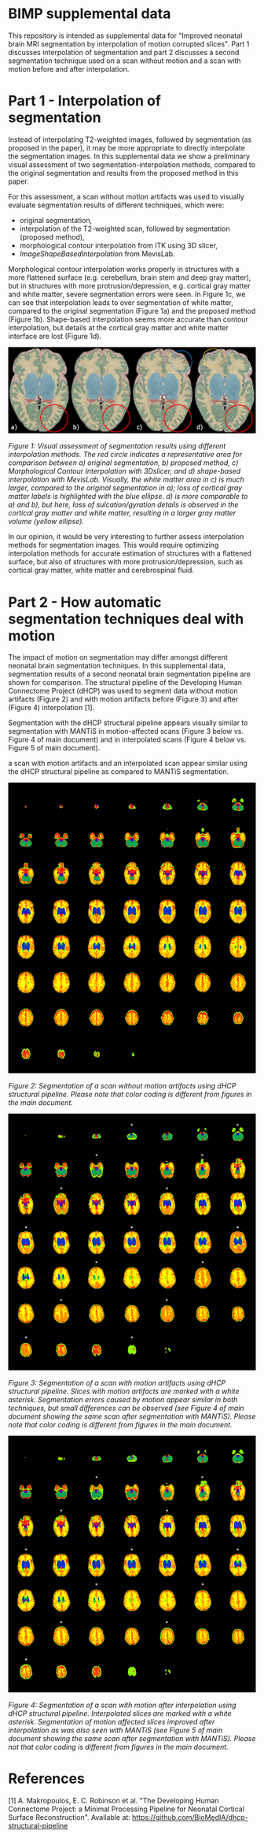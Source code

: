 # BIMP supplemental data

This repository is intended as supplemental data for "Improved neonatal brain MRI segmentation by interpolation of motion corrupted slices". Part 1 discusses interpolation of segmentation and part 2 discusses a second segmentation technique used on a scan without motion and a scan with motion before and after interpolation.

# Part 1 - Interpolation of segmentation
Instead of interpolating T2-weighted images, followed by segmentation (as proposed in the paper), it may be more appropriate to directly interpolate the segmentation images. In this supplemental data we show a preliminary visual assessment of two segmentation-interpolation methods, compared to the original segmentation and results from the proposed method in this paper. 

For this assessment, a scan without motion artifacts was used to visually evaluate segmentation results of different techniques, which were:
- original segmentation,
- interpolation of the T2-weighted scan, followed by segmentation (proposed method),
- morphological contour interpolation from ITK using 3D slicer,
- _ImageShapeBasedInterpolation_ from MevisLab.

Morphological contour interpolation works properly in structures with a more flattened surface (e.g. cerebellum, brain stem and deep gray matter), but in structures with more protrusion/depression, e.g. cortical gray matter and white matter, severe segmentation errors were seen. In Figure 1c, we can see that interpolation leads to over segmentation of white matter, compared to the original segmentation (Figure 1a) and the proposed method (Figure 1b). Shape-based interpolation seems more accurate than contour interpolation, but details at the cortical gray matter and white matter interface are lost (Figure 1d).
  
![Segmentation Interpolation](SegmentationInterpolation.PNG)

_Figure 1: Visual assessment of segmentation results using different interpolation methods. The red circle indicates a representative area for comparison between a) original segmentation, b) proposed method, c) Morphological Contour Interpolation with 3Dslicer, and d) shape-based interpolation with MevisLab. Visually, the white matter area in c) is much larger, compared to the original segmentation in a); loss of cortical gray matter labels is highlighted with the blue ellipse. d) is more comparable to a) and b), but here, loss of sulcation/gyration details is observed in the cortical gray matter and white matter, resulting in a larger gray matter volume (yellow ellipse)._

In our opinion, it would be very interesting to further assess interpolation methods for segmentation images. This would require optimizing interpolation methods for accurate estimation of structures with a flattened surface, but also of structures with more protrusion/depression, such as cortical gray matter, white matter and cerebrospinal fluid.

# Part 2 - How automatic segmentation techniques deal with motion
The impact of motion on segmentation may differ amongst different neonatal brain segmentation techniques. In this supplemental data, segmentation results of a second neonatal brain segmentation pipeline are shown for comparison. The structural pipeline of the Developing Human Connectome Project (dHCP) was used to segment data without motion artifacts (Figure 2) and with motion artifacts before (Figure 3) and after (Figure 4) interpolation [1].

Segmentation with the dHCP structural pipeline appears visually similar to segmentation with MANTiS in motion-affected scans (Figure 3 below vs. Figure 4 of main document) and in interpolated scans (Figure 4 below vs. Figure 5 of main document).

a scan with motion artifacts and an interpolated scan appear similar using the dHCP structural pipeline as compared to MANTiS segmentation.

![dHCPpipeline_nomotion](dHCPpipeline_nomotion.png)

_Figure 2: Segmentation of a scan without motion artifacts using dHCP structural pipeline. Please note that color coding is different from figures in the main document._

![dHCPpipeline_motion](dHCPpipeline_motion.png)

_Figure 3: Segmentation of a scan with motion artifacts using dHCP structural pipeline. Slices with motion artifacts are marked with a white asterisk. Segmentation errors caused by motion appear similar in both techniques, but small differences can be observed (see Figure 4 of main document showing the same scan after segmentation with MANTiS). Please note that color coding is different from figures in the main document._

![dHCPpipeline_interp](dHCPpipeline_interp.png)

_Figure 4: Segmentation of a scan with motion after interpolation using dHCP structural pipeline. Interpolated slices are marked with a white asterisk. Segmentation of motion affected slices improved after interpolation as was also seen with MANTiS (see Figure 5 of main document showing the same scan after segmentation with MANTiS). Please not that color coding is different from figures in the main document._

# References
[1] A. Makropoulos, E. C. Robinson et al. "The Developing Human Connectome Project: a Minimal Processing Pipeline for Neonatal Cortical Surface Reconstruction". Available at: https://github.com/BioMedIA/dhcp-structural-pipeline
